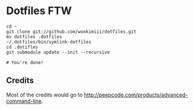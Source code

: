 Dotfiles FTW
============

    cd ~
    git clone git://github.com/wookimiii/dotfiles.git
    mv dotfiles .dotfiles
    ~/.dotfiles/bin/symlink-dotfiles
    cd .dotifles
    git submodule update --init --recursive

    # You're done!

Credits
-------

Most of the credits would go to http://peepcode.com/products/advanced-command-line. 
